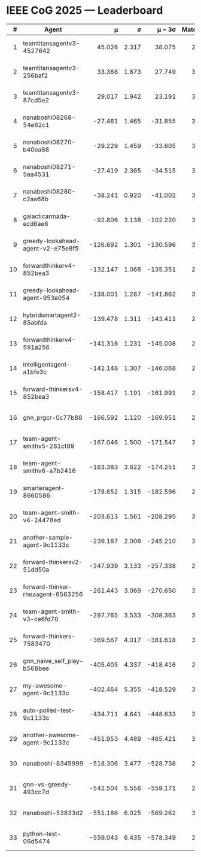# IEEE CoG 2025 — Leaderboard

| # | Agent | μ | σ | μ − 3σ | Matches | Updated |
|---:|---|---:|---:|---:|---:|---|
| 1 | teamtitansagentv3-4527642 | 45.026 | 2.317 | 38.075 | 2696 | 2025-09-01 17:51 |
| 2 | teamtitansagentv3-256baf2 | 33.368 | 1.873 | 27.749 | 3194 | 2025-09-01 17:51 |
| 3 | teamtitansagentv3-87cd5e2 | 29.017 | 1.942 | 23.191 | 3078 | 2025-09-01 17:51 |
| 4 | nanaboshi08268-54e82c1 | -27.461 | 1.465 | -31.855 | 3300 | 2025-09-01 17:51 |
| 5 | nanaboshi08270-b40ea88 | -29.229 | 1.459 | -33.605 | 3380 | 2025-09-01 17:51 |
| 6 | nanaboshi08271-5ea4531 | -27.419 | 2.365 | -34.515 | 3040 | 2025-09-01 17:51 |
| 7 | nanaboshi08280-c2aa68b | -38.241 | 0.920 | -41.002 | 3380 | 2025-09-01 17:51 |
| 8 | galacticarmada-ecd6ae8 | -92.806 | 3.138 | -102.220 | 3040 | 2025-09-01 17:51 |
| 9 | greedy-lookahead-agent-v2-e75e8f5 | -126.692 | 1.301 | -130.596 | 3488 | 2025-09-01 17:51 |
| 10 | forwardthinkerv4-852bea3 | -132.147 | 1.068 | -135.351 | 2623 | 2025-09-01 17:51 |
| 11 | greedy-lookahead-agent-953a054 | -138.001 | 1.287 | -141.862 | 3408 | 2025-09-01 17:51 |
| 12 | hybridsmartagent2-85abfda | -139.478 | 1.311 | -143.411 | 2638 | 2025-09-01 17:51 |
| 13 | forwardthinkerv4-591a256 | -141.316 | 1.231 | -145.008 | 2486 | 2025-09-01 17:51 |
| 14 | intelligentagent-a1bfe3c | -142.148 | 1.307 | -146.068 | 2855 | 2025-09-01 17:51 |
| 15 | forward-thinkersv4-852bea3 | -158.417 | 1.191 | -161.991 | 2499 | 2025-09-01 17:51 |
| 16 | gnn_prgcr-0c77b88 | -166.592 | 1.120 | -169.951 | 2620 | 2025-09-01 17:51 |
| 17 | team-agent-smithv5-281cf89 | -167.046 | 1.500 | -171.547 | 3120 | 2025-09-01 17:51 |
| 18 | team-agent-smithv6-a7b2416 | -163.383 | 3.622 | -174.251 | 3440 | 2025-09-01 17:51 |
| 19 | smarteragent-8660586 | -178.652 | 1.315 | -182.596 | 2599 | 2025-09-01 17:51 |
| 20 | team-agent-smith-v4-24478ed | -203.613 | 1.561 | -208.295 | 3420 | 2025-09-01 17:51 |
| 21 | another-sample-agent-9c1133c | -239.187 | 2.008 | -245.210 | 3360 | 2025-09-01 17:51 |
| 22 | forward-thinkersv2-51dd50a | -247.939 | 3.133 | -257.338 | 2774 | 2025-09-01 17:51 |
| 23 | forward-thinker-rheaagent-6563256 | -261.443 | 3.069 | -270.650 | 3494 | 2025-09-01 17:51 |
| 24 | team-agent-smith-v3-ce6fd70 | -297.765 | 3.533 | -308.363 | 3000 | 2025-09-01 17:51 |
| 25 | forward-thinkers-7583470 | -369.567 | 4.017 | -381.618 | 3080 | 2025-09-01 17:51 |
| 26 | gnn_naive_self_play-b568bee | -405.405 | 4.337 | -418.416 | 2020 | 2025-09-01 17:51 |
| 27 | my-awesome-agent-9c1133c | -402.464 | 5.355 | -418.529 | 3300 | 2025-09-01 17:51 |
| 28 | auto-polled-test-9c1133c | -434.711 | 4.641 | -448.633 | 3360 | 2025-09-01 17:51 |
| 29 | another-awesome-agent-9c1133c | -451.953 | 4.489 | -465.421 | 3260 | 2025-09-01 17:51 |
| 30 | nanaboshi-8345999 | -518.306 | 3.477 | -528.738 | 2900 | 2025-09-01 17:51 |
| 31 | gnn-vs-greedy-493cc7d | -542.504 | 5.556 | -559.171 | 2800 | 2025-09-01 17:51 |
| 32 | nanaboshi-53833d2 | -551.186 | 6.025 | -569.262 | 3020 | 2025-09-01 17:51 |
| 33 | python-test-06d5474 | -559.043 | 6.435 | -578.349 | 2460 | 2025-09-01 17:51 |

